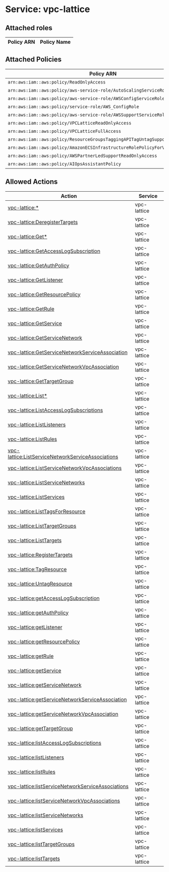 # Service: vpc-lattice

## Attached roles

| Policy ARN | Policy Name |
|------------|-------------|
## Attached Policies

| Policy ARN | Policy Name |
|------------|-------------|
| `arn:aws:iam::aws:policy/ReadOnlyAccess` | [ReadOnlyAccess](../policies.md#readonlyaccess) |
| `arn:aws:iam::aws:policy/aws-service-role/AutoScalingServiceRolePolicy` | [AutoScalingServiceRolePolicy](../policies.md#autoscalingservicerolepolicy) |
| `arn:aws:iam::aws:policy/aws-service-role/AWSConfigServiceRolePolicy` | [AWSConfigServiceRolePolicy](../policies.md#awsconfigservicerolepolicy) |
| `arn:aws:iam::aws:policy/service-role/AWS_ConfigRole` | [AWS_ConfigRole](../policies.md#aws_configrole) |
| `arn:aws:iam::aws:policy/aws-service-role/AWSSupportServiceRolePolicy` | [AWSSupportServiceRolePolicy](../policies.md#awssupportservicerolepolicy) |
| `arn:aws:iam::aws:policy/VPCLatticeReadOnlyAccess` | [VPCLatticeReadOnlyAccess](../policies.md#vpclatticereadonlyaccess) |
| `arn:aws:iam::aws:policy/VPCLatticeFullAccess` | [VPCLatticeFullAccess](../policies.md#vpclatticefullaccess) |
| `arn:aws:iam::aws:policy/ResourceGroupsTaggingAPITagUntagSupportedResources` | [ResourceGroupsTaggingAPITagUntagSupportedResources](../policies.md#resourcegroupstaggingapitaguntagsupportedresources) |
| `arn:aws:iam::aws:policy/AmazonECSInfrastructureRolePolicyForVpcLattice` | [AmazonECSInfrastructureRolePolicyForVpcLattice](../policies.md#amazonecsinfrastructurerolepolicyforvpclattice) |
| `arn:aws:iam::aws:policy/AWSPartnerLedSupportReadOnlyAccess` | [AWSPartnerLedSupportReadOnlyAccess](../policies.md#awspartnerledsupportreadonlyaccess) |
| `arn:aws:iam::aws:policy/AIOpsAssistantPolicy` | [AIOpsAssistantPolicy](../policies.md#aiopsassistantpolicy) |

## Allowed Actions

| Action | Service |
|--------|---------|
| [vpc-lattice:*](../actions.md#vpc-lattice:all) | vpc-lattice |
| [vpc-lattice:DeregisterTargets](../actions.md#vpc-lattice:deregistertargets) | vpc-lattice |
| [vpc-lattice:Get*](../actions.md#vpc-lattice:getall) | vpc-lattice |
| [vpc-lattice:GetAccessLogSubscription](../actions.md#vpc-lattice:getaccesslogsubscription) | vpc-lattice |
| [vpc-lattice:GetAuthPolicy](../actions.md#vpc-lattice:getauthpolicy) | vpc-lattice |
| [vpc-lattice:GetListener](../actions.md#vpc-lattice:getlistener) | vpc-lattice |
| [vpc-lattice:GetResourcePolicy](../actions.md#vpc-lattice:getresourcepolicy) | vpc-lattice |
| [vpc-lattice:GetRule](../actions.md#vpc-lattice:getrule) | vpc-lattice |
| [vpc-lattice:GetService](../actions.md#vpc-lattice:getservice) | vpc-lattice |
| [vpc-lattice:GetServiceNetwork](../actions.md#vpc-lattice:getservicenetwork) | vpc-lattice |
| [vpc-lattice:GetServiceNetworkServiceAssociation](../actions.md#vpc-lattice:getservicenetworkserviceassociation) | vpc-lattice |
| [vpc-lattice:GetServiceNetworkVpcAssociation](../actions.md#vpc-lattice:getservicenetworkvpcassociation) | vpc-lattice |
| [vpc-lattice:GetTargetGroup](../actions.md#vpc-lattice:gettargetgroup) | vpc-lattice |
| [vpc-lattice:List*](../actions.md#vpc-lattice:listall) | vpc-lattice |
| [vpc-lattice:ListAccessLogSubscriptions](../actions.md#vpc-lattice:listaccesslogsubscriptions) | vpc-lattice |
| [vpc-lattice:ListListeners](../actions.md#vpc-lattice:listlisteners) | vpc-lattice |
| [vpc-lattice:ListRules](../actions.md#vpc-lattice:listrules) | vpc-lattice |
| [vpc-lattice:ListServiceNetworkServiceAssociations](../actions.md#vpc-lattice:listservicenetworkserviceassociations) | vpc-lattice |
| [vpc-lattice:ListServiceNetworkVpcAssociations](../actions.md#vpc-lattice:listservicenetworkvpcassociations) | vpc-lattice |
| [vpc-lattice:ListServiceNetworks](../actions.md#vpc-lattice:listservicenetworks) | vpc-lattice |
| [vpc-lattice:ListServices](../actions.md#vpc-lattice:listservices) | vpc-lattice |
| [vpc-lattice:ListTagsForResource](../actions.md#vpc-lattice:listtagsforresource) | vpc-lattice |
| [vpc-lattice:ListTargetGroups](../actions.md#vpc-lattice:listtargetgroups) | vpc-lattice |
| [vpc-lattice:ListTargets](../actions.md#vpc-lattice:listtargets) | vpc-lattice |
| [vpc-lattice:RegisterTargets](../actions.md#vpc-lattice:registertargets) | vpc-lattice |
| [vpc-lattice:TagResource](../actions.md#vpc-lattice:tagresource) | vpc-lattice |
| [vpc-lattice:UntagResource](../actions.md#vpc-lattice:untagresource) | vpc-lattice |
| [vpc-lattice:getAccessLogSubscription](../actions.md#vpc-lattice:getaccesslogsubscription) | vpc-lattice |
| [vpc-lattice:getAuthPolicy](../actions.md#vpc-lattice:getauthpolicy) | vpc-lattice |
| [vpc-lattice:getListener](../actions.md#vpc-lattice:getlistener) | vpc-lattice |
| [vpc-lattice:getResourcePolicy](../actions.md#vpc-lattice:getresourcepolicy) | vpc-lattice |
| [vpc-lattice:getRule](../actions.md#vpc-lattice:getrule) | vpc-lattice |
| [vpc-lattice:getService](../actions.md#vpc-lattice:getservice) | vpc-lattice |
| [vpc-lattice:getServiceNetwork](../actions.md#vpc-lattice:getservicenetwork) | vpc-lattice |
| [vpc-lattice:getServiceNetworkServiceAssociation](../actions.md#vpc-lattice:getservicenetworkserviceassociation) | vpc-lattice |
| [vpc-lattice:getServiceNetworkVpcAssociation](../actions.md#vpc-lattice:getservicenetworkvpcassociation) | vpc-lattice |
| [vpc-lattice:getTargetGroup](../actions.md#vpc-lattice:gettargetgroup) | vpc-lattice |
| [vpc-lattice:listAccessLogSubscriptions](../actions.md#vpc-lattice:listaccesslogsubscriptions) | vpc-lattice |
| [vpc-lattice:listListeners](../actions.md#vpc-lattice:listlisteners) | vpc-lattice |
| [vpc-lattice:listRules](../actions.md#vpc-lattice:listrules) | vpc-lattice |
| [vpc-lattice:listServiceNetworkServiceAssociations](../actions.md#vpc-lattice:listservicenetworkserviceassociations) | vpc-lattice |
| [vpc-lattice:listServiceNetworkVpcAssociations](../actions.md#vpc-lattice:listservicenetworkvpcassociations) | vpc-lattice |
| [vpc-lattice:listServiceNetworks](../actions.md#vpc-lattice:listservicenetworks) | vpc-lattice |
| [vpc-lattice:listServices](../actions.md#vpc-lattice:listservices) | vpc-lattice |
| [vpc-lattice:listTargetGroups](../actions.md#vpc-lattice:listtargetgroups) | vpc-lattice |
| [vpc-lattice:listTargets](../actions.md#vpc-lattice:listtargets) | vpc-lattice |